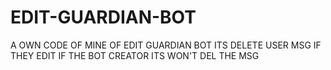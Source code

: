 # EDIT-GUARDIAN-BOT
A OWN CODE OF MINE OF EDIT GUARDIAN BOT ITS DELETE USER MSG IF THEY EDIT IF THE BOT CREATOR ITS WON'T DEL THE MSG
